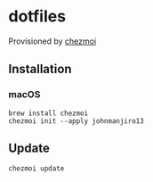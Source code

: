 ﻿# dotfiles

Provisioned by [chezmoi](https://www.chezmoi.io/)

## Installation

### macOS

```shell
brew install chezmoi
chezmoi init --apply johnmanjiro13
```

## Update

```shell
chezmoi update
```
